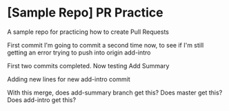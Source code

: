 # [Sample Repo] PR Practice
A sample repo for practicing how to create Pull Requests


First commit
I'm going to commit a second time now, to see if I'm still getting an error trying to push into origin add-intro

First two commits completed. 
Now testing Add Summary



Adding new lines for new add-intro commit

With this merge, does add-summary branch get this? Does master get this? Does add-intro get this?